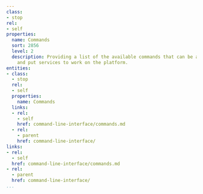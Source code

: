 ```yaml
---
class:
- stop
rel:
- self
properties:
  name: Commands
  sort: 2856
  level: 2
  description: Providing a list of the available commands that can be applied to commands
    and put services to work on the platform.
entities:
- class:
  - stop
  rel:
  - self
  properties:
    name: Commands
  links:
  - rel:
    - self
    href: command-line-interface/commands.md
  - rel:
    - parent
    href: command-line-interface/
links:
- rel:
  - self
  href: command-line-interface/commands.md
- rel:
  - parent
  href: command-line-interface/
...
```

